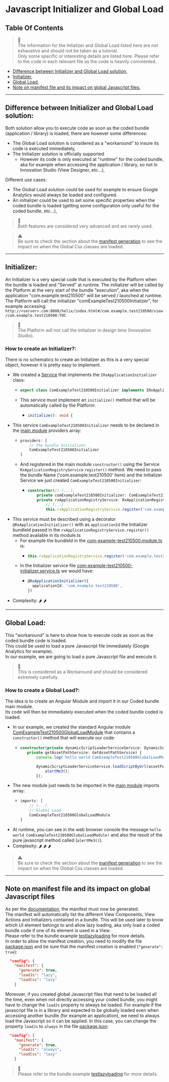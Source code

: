 <h1 style="text-align:center">Javascript Initializer and Global Load</h1>


## Table Of Contents
> :memo:  
> The information for the Intializer and Global Load listed here are not exhaustive and should not be taken as a tutorial.  
> Only some specific or interesting details are listed here. Please refer to the code in each relevant file
> as the code is heavily commented.

* [Difference between Initializer and Global Load solution](#difference),
* [Initializer](#initializer),
* [Global Load](#global-load),
* [Note on manifest file and its impact on global Javascript files](#manifest),


---

<a name="difference"></a>
## Difference between Initializer and Global Load solution:
Both solution allow you to execute code as soon as the coded bundle (application / library) is loaded, there are however some differences:
* The Global Load solution is considered as a "workaround" to insure its code is executed immediately,
* The Initializer solution is officially supported
  * However its code is only executed at "runtime" for the coded bundle, aka for example when accessing the application / library, so not in Innovation Studio (View Designer, etc...),
  
Different use cases:
* The Global Load solution could be used for example to ensure Google Analytics would always be loaded and configured.  
* An initializer could be used to set some specific properties when the coded bundle is loaded (getting some configuration only useful for the coded bundle, etc...),

> :memo:  
> Both features are considered very advanced and are rarely used.


> :warning:  
> Be sure to check the section about the [manifest generation](#manifest) to see the impact on when the Global Css classes are loaded.


---

<a name="initializer"></a>
## Initializer:  
An Initializer is a very special code that is executed by the Platform when the bundle is loaded and "Served" at runtime.
The initializer will be called by the Platform at the very start of the bundle "execution", aka when the application "com.example.test210500" will be served / launched at runtime.
The Platform will call the initializer "comExampleTest210500Initializer", for example accessing:
```http://<server>.com:8008/helix/index.html#/com.example.test210500/view/com.example.test210500:TOC```

> :memo:  
> The Platform will not call the initializer in design time (Innovation Studio).


### How to create an Initializer?:
There is no schematics to create an Initializer as this is a very special object, however it is pretty easy to implement.
* We created a [Service](../bundle/src/main/webapp/libs/com-example-test210500/src/lib/com-example-test210500-initializer.service.ts) that implements the ```IRxApplicationInitializer``` class:
  * ```typescript
    export class ComExampleTest210500Initializer implements IRxApplicationInitializer {
    ```
  * This service must implement an ```initialize()``` method that will be automatically called by the Platform:
    * ```typescript
      initialize(): void {
      ```
* This service ```ComExampleTest210500Initializer``` needs to be declared in the [main module](../bundle/src/main/webapp/libs/com-example-test210500/src/lib/com-example-test210500-initializer.service.ts) providers array:
  * ```typescript
    providers: [
        // The bundle Initializer.
        ComExampleTest210500Initializer
    ]
    ```
  * And registered in the main module ```constructor()``` using the Service ```RxApplicationRegistryService``` ```register()``` method. We need to pass the bundle Name ('com.example.test210500' here) and the Initializer Service we just created ```ComExampleTest210500Initializer```:
    * ```typescript
      constructor(// (...),
          private comExampleTest210500Initializer: ComExampleTest210500Initializer,
          private rxApplicationRegistryService: RxApplicationRegistryService) {
              // (...)
              this.rxApplicationRegistryService.register('com.example.test210500', this.comExampleTest210500Initializer);
      ```
* This service must be described using a decorator `@RxApplicationInitializer()` with as `applicationId` the Initializer bundleId passed in the `rxApplicationRegistryService.register()` method available in its module.ts
  * For example the bundleId in the [com-example-test210500.module.ts](../bundle/src/main/webapp/libs/com-example-test210500/src/lib/com-example-test210500-initializer.service.ts) is:
    * ```ts
      this.rxApplicationRegistryService.register('com.example.test210500', this.comExampleTest210500Initializer);
      ```
  * In the Initializer service file [com-example-test210500-initializer.service.ts](../../bundle/src/main/webapp/libs/com-example-test210500/src/lib/com-example-test210500-initializer.service.ts) we would have:
    * ```ts
      @RxApplicationInitializer({
        applicationId: 'com.example.test210500',
      })
      ```
* Complexity: :hot_pepper: :hot_pepper:


---

<a name="global-load"></a>
## Global Load:
This "workaround" is here to show how to execute code as soon as the coded bundle code is loaded.  
This could be used to load a pure Javascript file immediately (Google Analytics for example).  
In our example, we are going to load a pure Javascript file and execute it.

> :memo:  
> This is considered as a Workaround and should be considered extremely carefully.


### How to create a Global Load?:
The idea is to create an Angular Module and import it in our Coded bundle main module.  
Its code will then be immediately executed when the coded bundle coded is loaded.  
* In our example, we created the standard Angular module [ComExampleTest210500GlobalLoadModule](../bundle/src/main/webapp/libs/com-example-test210500/src/lib/global-load/global-load.module.ts) that contains a ```constructor()``` method that will execute our code:
  * ```typescript
    constructor(private dynamicScriptLoaderServiceService: DynamicScriptLoaderServiceService,
       private getAssetPathService: GetAssetPathService) {
           console.log('hello world ComExampleTest210500GlobalLoadModule!');
    
           dynamicScriptLoaderServiceService.loadScriptByUrl(assetFolderPath + 'scripts/alert-me3.js', 'alert-me3-js').then((result) => {
               alertMe3();
           });
    ```
* The new module just needs to be imported in the [main module](../bundle/src/main/webapp/libs/com-example-test210500/src/lib/com-example-test210500-initializer.service.ts) imports array:
  * ```typescript
    imports: [
        // (...)
        // Global Load
        ComExampleTest210500GlobalLoadModule
    ]
    ```
* At runtime, you can see in the web browser console the message ```hello world ComExampleTest210500GlobalLoadModule!``` and also the result of the pure javascript method called (```alertMe3()```).
* Complexity: :hot_pepper: :hot_pepper: :hot_pepper:


> :warning:  
> Be sure to check the section about the [manifest generation](#manifest) to see the impact on when the Global Css classes are loaded.



---

<a name="manifest"></a>
## Note on manifest file and its impact on global Javascript files
As per the [documentation](https://docs.bmc.com/docs/innovationsuite/233/upgrading-to-the-latest-bmc-helix-innovation-studio-sdk-1247609631.html?src=search), the manifest must now be generated.  
The manifest will automatically list the different View Components, View Actions and Initializers contained in a bundle. This will be used later to know which UI element belongs to and allow lazy loading, aka only load a coded bundle code if one of its element is used in a View.  
Please refer to the bundle example [testlazyloading](../../testlazyloading/README.MD) for more details.  
In order to allow the manifest creation, you need to modify the file [package.json](../../bundle/src/main/webapp/package.json) and be sure that the manifest creation is enabled (`"generate": true`):
```json
  "config": {
    "manifest": {
      "generate": true,
      "loadJs": "lazy",
      "loadCss": "lazy"
    }
```

Moreover, if you created global Javascript files that need to be loaded all the time, even when not directly accessing your coded bundle, you might have to change the `loadJs` property to always be loaded. For example if the javascript file is in a library and expected to be globally loaded even when accessing another bundle (for example an application), we need to always load the Javascript so it can be applied. In this case, you can change the property `loadJs` to `always` in the file [package.json](../bundle/src/main/webapp/package.json):
```json
  "config": {
    "manifest": {
      "generate": true,
      "loadJs": "always",
      "loadCss": "lazy"
    }
```

> :memo:  
> Please refer to the bundle example [testlazyloading](../../testlazyloading/README.MD) for more details.